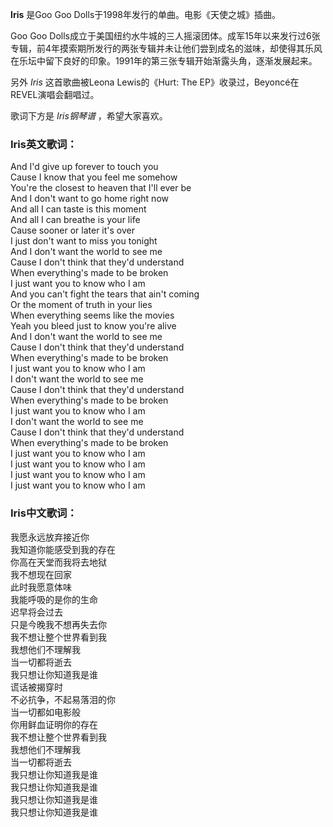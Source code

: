 

**Iris** 是Goo Goo Dolls于1998年发行的单曲。电影《天使之城》插曲。

  
Goo Goo
Dolls成立于美国纽约水牛城的三人摇滚团体。成军15年以来发行过6张专辑，前4年摸索期所发行的两张专辑并未让他们尝到成名的滋味，却使得其乐风在乐坛中留下良好的印象。1991年的第三张专辑开始渐露头角，逐渐发展起来。

  
另外 _Iris_ 这首歌曲被Leona Lewis的《Hurt: The EP》收录过，Beyoncé在REVEL演唱会翻唱过。

  
歌词下方是 _Iris钢琴谱_ ，希望大家喜欢。

### Iris英文歌词：

And I'd give up forever to touch you  
Cause I know that you feel me somehow  
You're the closest to heaven that I'll ever be  
And I don't want to go home right now  
And all I can taste is this moment  
And all I can breathe is your life  
Cause sooner or later it's over  
I just don't want to miss you tonight  
And I don't want the world to see me  
Cause I don't think that they'd understand  
When everything's made to be broken  
I just want you to know who I am  
And you can't fight the tears that ain't coming  
Or the moment of truth in your lies  
When everything seems like the movies  
Yeah you bleed just to know you're alive  
And I don't want the world to see me  
Cause I don't think that they'd understand  
When everything's made to be broken  
I just want you to know who I am  
I don't want the world to see me  
Cause I don't think that they'd understand  
When everything's made to be broken  
I just want you to know who I am  
I don't want the world to see me  
Cause I don't think that they'd understand  
When everything's made to be broken  
I just want you to know who I am  
I just want you to know who I am  
I just want you to know who I am  
I just want you to know who I am

### Iris中文歌词：

我愿永远放弃接近你  
我知道你能感受到我的存在  
你高在天堂而我将去地狱  
我不想现在回家  
此时我愿意体味  
我能呼吸的是你的生命  
迟早将会过去  
只是今晚我不想再失去你  
我不想让整个世界看到我  
我想他们不理解我  
当一切都将逝去  
我只想让你知道我是谁  
谎话被揭穿时  
不必抗争，不起易落泪的你  
当一切都如电影般  
你用鲜血证明你的存在  
我不想让整个世界看到我  
我想他们不理解我  
当一切都将逝去  
我只想让你知道我是谁  
我只想让你知道我是谁  
我只想让你知道我是谁  
我只想让你知道我是谁

